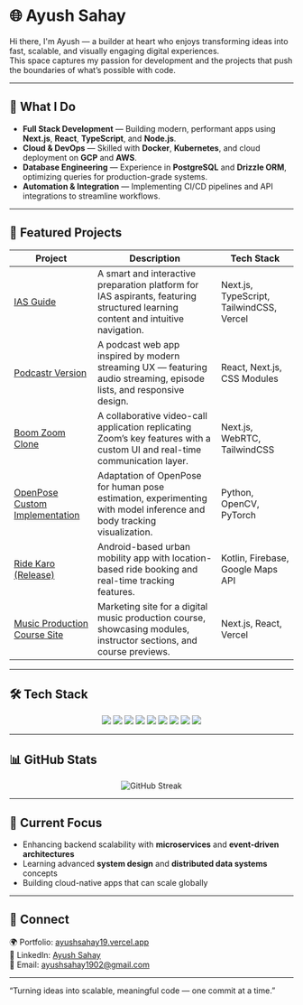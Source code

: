 # 🌐 Ayush Sahay

Hi there, I'm Ayush — a builder at heart who enjoys transforming ideas into fast, scalable, and visually engaging digital experiences.  
This space captures my passion for development and the projects that push the boundaries of what’s possible with code.  

---

## 💼 What I Do
- **Full Stack Development** — Building modern, performant apps using **Next.js**, **React**, **TypeScript**, and **Node.js**.  
- **Cloud & DevOps** — Skilled with **Docker**, **Kubernetes**, and cloud deployment on **GCP** and **AWS**.  
- **Database Engineering** — Experience in **PostgreSQL** and **Drizzle ORM**, optimizing queries for production-grade systems.  
- **Automation & Integration** — Implementing CI/CD pipelines and API integrations to streamline workflows.

---
## 🚀 Featured Projects
| Project | Description | Tech Stack |
|----------|--------------|-------------|
| [IAS Guide](https://www.ias.guide/) | A smart and interactive preparation platform for IAS aspirants, featuring structured learning content and intuitive navigation. | Next.js, TypeScript, TailwindCSS, Vercel |
| [Podcastr Version](https://jsm-podcastr-version-ay.vercel.app/) | A podcast web app inspired by modern streaming UX — featuring audio streaming, episode lists, and responsive design. | React, Next.js, CSS Modules |
| [Boom Zoom Clone](https://boom-zoom-clone.vercel.app/) | A collaborative video-call application replicating Zoom’s key features with a custom UI and real-time communication layer. | Next.js, WebRTC, TailwindCSS |
| [OpenPose Custom Implementation](https://github.com/AyushSahay1902/openpose) | Adaptation of OpenPose for human pose estimation, experimenting with model inference and body tracking visualization. | Python, OpenCV, PyTorch |
| [Ride Karo (Release)](https://github.com/AyushSahay1902/ride_karo/releases/tag/release) | Android-based urban mobility app with location-based ride booking and real-time tracking features. | Kotlin, Firebase, Google Maps API |
| [Music Production Course Site](https://music-production-course-website.vercel.app/) | Marketing site for a digital music production course, showcasing modules, instructor sections, and course previews. | Next.js, React, Vercel |

---

## 🛠 Tech Stack
<p align="center">
<img src="https://img.shields.io/badge/Next.js-000000?style=for-the-badge&logo=nextdotjs&logoColor=white" />
<img src="https://img.shields.io/badge/React-20232A?style=for-the-badge&logo=react&logoColor=61DAFB" />
<img src="https://img.shields.io/badge/TypeScript-007ACC?style=for-the-badge&logo=typescript&logoColor=white" />
<img src="https://img.shields.io/badge/Node.js-339933?style=for-the-badge&logo=nodedotjs&logoColor=white" />
<img src="https://img.shields.io/badge/PostgreSQL-316192?style=for-the-badge&logo=postgresql&logoColor=white" />
<img src="https://img.shields.io/badge/Docker-2496ED?style=for-the-badge&logo=docker&logoColor=white" />
<img src="https://img.shields.io/badge/Kubernetes-326CE5?style=for-the-badge&logo=kubernetes&logoColor=white" />
<img src="https://img.shields.io/badge/GCP-4285F4?style=for-the-badge&logo=google-cloud&logoColor=white" />
<img src="https://img.shields.io/badge/AWS-F79400?style=for-the-badge&logo=amazon-aws&logoColor=white" />
</p>

---

## 📊 GitHub Stats
<p align="center">
  <img src="https://github-readme-streak-stats.herokuapp.com/?user=ayushsahay19&theme=tokyonight" alt="GitHub Streak" />
</p>

---

## 🌱 Current Focus
- Enhancing backend scalability with **microservices** and **event-driven architectures**  
- Learning advanced **system design** and **distributed data systems** concepts  
- Building cloud-native apps that can scale globally  

---

## 🧭 Connect
🌍 Portfolio: [ayushsahay19.vercel.app](https://ayushsahay19.vercel.app/)  
💼 LinkedIn: [Ayush Sahay](https://www.linkedin.com/in/ayushsahay-developer/)  
📧 Email: [ayushsahay1902@gmail.com](mailto:ayushsahay1902@gmail.com)

---

“Turning ideas into scalable, meaningful code — one commit at a time.”
